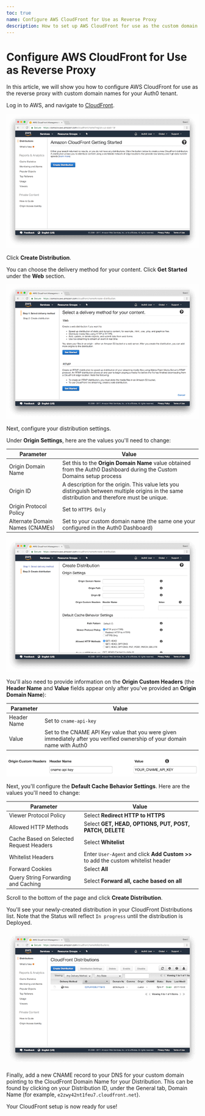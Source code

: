 ```yaml
---
toc: true
name: Configure AWS CloudFront for Use as Reverse Proxy
description: How to set up AWS CloudFront for use as the custom domain proxy for Auth0
---
```

# Configure AWS CloudFront for Use as Reverse Proxy
In this article, we will show you how to configure AWS CloudFront for use as the reverse proxy with custom domain names for your Auth0 tenant.

Log in to AWS, and navigate to [CloudFront](https://console.aws.amazon.com/cloudfront).

![](/media/articles/custom-domains/aws/cloudfront.png)

Click **Create Distribution**.

You can choose the delivery method for your content. Click **Get Started** under the **Web** section.

![](/media/articles/custom-domains/aws/delivery-method.png)

Next, configure your distribution settings. 

Under **Origin Settings**, here are the values you'll need to change:

| Parameter | Value |
| - | - |
| Origin Domain Name | Set this to the **Origin Domain Name** value obtained from the Auth0 Dashboard during the Custom Domains setup process |
| Origin ID | A description for the origin. This value lets you distinguish between multiple origins in the same distribution and therefore must be unique. |
| Origin Protocol Policy | Set to `HTTPS Only` |
| Alternate Domain Names (CNAMEs) | Set to your custom domain name (the same one your configured in the Auth0 Dashboard) |

![](/media/articles/custom-domains/aws/create-distribution.png)

You'll also need to provide information on the **Origin Custom Headers** (the **Header Name** and **Value** fields appear only after you've provided an **Origin Domain Name**):

| Parameter | Value |
| - | - |
| Header Name | Set to `cname-api-key` |
| Value | Set to the CNAME API Key value that you were given immediately after you verified ownership of your domain name with Auth0 |

![](/media/articles/custom-domains/aws/origin-custom-headers.png)

Next, you'll configure the **Default Cache Behavior Settings**. Here are the values you'll need to change:

| Parameter | Value |
| - | - |
| Viewer Protocol Policy | Select **Redirect HTTP to HTTPS** |
| Allowed HTTP Methods | Select **GET, HEAD, OPTIONS, PUT, POST, PATCH, DELETE** |
| Cache Based on Selected Request Headers | Select **Whitelist** |
| Whitelist Headers | Enter `User-Agent` and click **Add Custom >>** to add the custom whitelist header |
| Forward Cookies | Select **All** |
| Query String Forwarding and Caching | Select **Forward all, cache based on all** |

Scroll to the bottom of the page and click **Create Distribution**.

You'll see your newly-created distribution in your CloudFront Distributions list. Note that the Status will reflect `In progress` until the distribution is Deployed.

![](/media/articles/custom-domains/aws/distributions.png)

Finally, add a new CNAME record to your DNS for your custom domain pointing to the CloudFront Domain Name for your Distribution. This can be found by clicking on your Distribution ID, under the General tab, Domain Name (for example, `e2zwy42nt1feu7.cloudfront.net`).

Your CloudFront setup is now ready for use!
